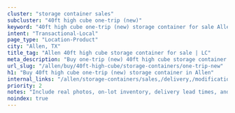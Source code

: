 ```yaml
---
cluster: "storage container sales"
subcluster: "40ft high cube one-trip (new)"
keyword: "40ft high cube one-trip (new) storage container for sale Allen, TX"
intent: "Transactional-Local"
page_type: "Location-Product"
city: "Allen, TX"
title_tag: "Allen 40ft high cube storage container for sale | LC"
meta_description: "Buy one-trip (new) 40ft high cube storage container sale with local delivery in Allen, TX. LC Container — local Since 2003. Request a fast quote today."
url_slug: "/allen/buy/40ft-high-cube/storage-containers/one-trip-new"
h1: "Buy 40ft high cube one-trip (new) storage container in Allen"
internal_links: "/allen/storage-containers/sales,/delivery,/modifications"
priority: 2
notes: "Include real photos, on-lot inventory, delivery lead times, and financing info."
noindex: true
---
```


<!-- TODO: Add unique city/inventory copy, images, and internal links here. -->
